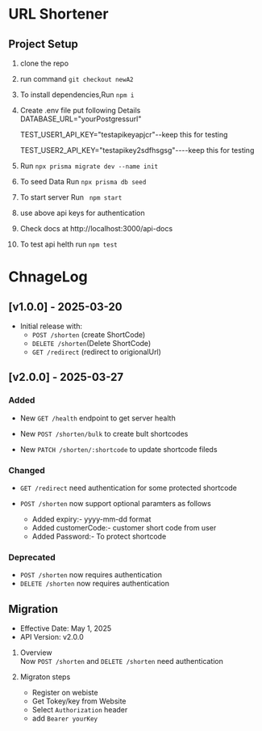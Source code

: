 # URL Shortener

## Project Setup

1. clone the repo
2. run command ```git checkout newA2 ```

3. To install dependencies,Run `npm i`
4. Create .env file put following Details\
   DATABASE_URL="yourPostgressurl"

   TEST_USER1_API_KEY="testapikeyapjcr"--keep this for testing

   TEST_USER2_API_KEY="testapikey2sdfhsgsg"----keep this for testing
3. Run ``` npx prisma migrate dev --name init ```
4. To seed Data Run ```npx prisma db seed ```
3. To start server Run ` npm start`
5. use above api keys for authentication 
4. Check docs at http://localhost:3000/api-docs
5. To test api helth run `npm test `

# ChnageLog

## [v1.0.0] - 2025-03-20
- Initial release with:
    - `POST /shorten` (create ShortCode)
    - `DELETE /shorten`(Delete ShortCode)
    - `GET /redirect` (redirect to origionalUrl)

## [v2.0.0] - 2025-03-27

### Added
- New `GET /health` endpoint to get server health
- New `POST /shorten/bulk` to create bult shortcodes

- New `PATCH /shorten/:shortcode` to update shortcode fileds

### Changed
- `GET /redirect` need authentication for some protected shortcode

- `POST /shorten` now support optional paramters as follows
  - Added expiry:- yyyy-mm-dd format
  - Added customerCode:- customer short code from user
  - Added Password:- To protect shortcode
### Deprecated
- `POST /shorten` now requires authentication
- `DELETE /shorten` now requires authentication

## Migration 

- Effective Date: May 1, 2025
- API Version: v2.0.0

1. Overview  <br>
Now `POST /shorten` and `DELETE /shorten` need authentication

2. Migraton steps <br>
    - Register on webiste
    - Get Tokey/key from Website
    - Select `Authorization` header
    - add `Bearer yourKey`

